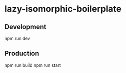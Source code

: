 # lazy-isomorphic-boilerplate

## Development
npm run dev

## Production
npm run build
npm run start
